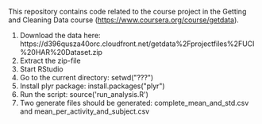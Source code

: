 This repository contains code related to the course project in the Getting and Cleaning Data course (https://www.coursera.org/course/getdata).

<ol>
<li>Download the data here: https://d396qusza40orc.cloudfront.net/getdata%2Fprojectfiles%2FUCI%20HAR%20Dataset.zip</li>
<li>Extract the zip-file</li>
<li>Start RStudio</li>
<li>Go to the current directory: setwd("???")</li>
<li>Install plyr package: install.packages("plyr")</li>
<li>Run the script: source('run_analysis.R')</li>
<li>Two generate files should be generated: complete_mean_and_std.csv and mean_per_activity_and_subject.csv</li>
</ol>